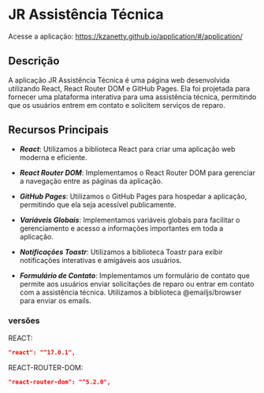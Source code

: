 # JR Assistência Técnica

Acesse a aplicação: https://kzanetty.github.io/application/#/application/

## Descrição

A aplicação JR Assistência Técnica é uma página web desenvolvida utilizando React, React Router DOM e GitHub Pages. Ela foi projetada para fornecer uma plataforma interativa para uma assistência técnica, permitindo que os usuários entrem em contato e solicitem serviços de reparo.

## Recursos Principais

- **_React_**: Utilizamos a biblioteca React para criar uma aplicação web moderna e eficiente.

- **_React Router DOM_**: Implementamos o React Router DOM para gerenciar a navegação entre as páginas da aplicação.

- **_GitHub Pages_**: Utilizamos o GitHub Pages para hospedar a aplicação, permitindo que ela seja acessível publicamente.

- **_Variáveis Globais_**: Implementamos variáveis globais para facilitar o gerenciamento e acesso a informações importantes em toda a aplicação.

- **_Notificações Toastr_**: Utilizamos a biblioteca Toastr para exibir notificações interativas e amigáveis aos usuários.

- **_Formulário de Contato_**: Implementamos um formulário de contato que permite aos usuários enviar solicitações de reparo ou entrar em contato com a assistência técnica. Utilizamos a biblioteca @emailjs/browser para enviar os emails.

### versões

REACT:

```json
"react": "^17.0.1",
```

REACT-ROUTER-DOM:

```json
"react-router-dom": "^5.2.0",
```
